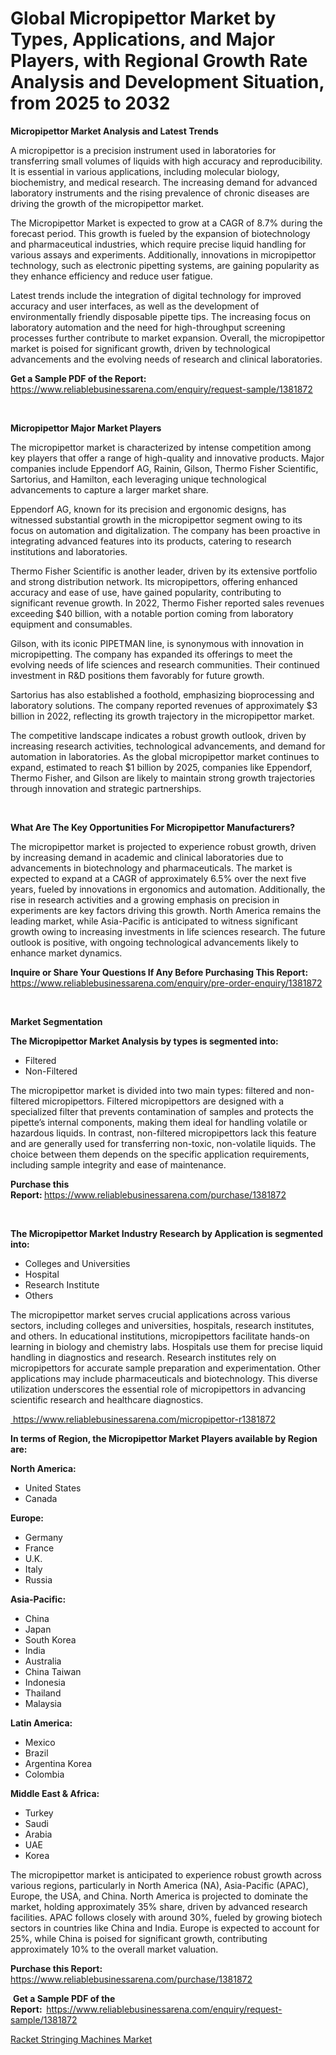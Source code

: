 <p><h1>Global Micropipettor Market by Types, Applications, and Major Players, with Regional Growth Rate Analysis and Development Situation, from 2025 to 2032</h1></p><p><strong>Micropipettor Market Analysis and Latest Trends</strong></p>
<p><p>A micropipettor is a precision instrument used in laboratories for transferring small volumes of liquids with high accuracy and reproducibility. It is essential in various applications, including molecular biology, biochemistry, and medical research. The increasing demand for advanced laboratory instruments and the rising prevalence of chronic diseases are driving the growth of the micropipettor market.</p><p>The Micropipettor Market is expected to grow at a CAGR of 8.7% during the forecast period. This growth is fueled by the expansion of biotechnology and pharmaceutical industries, which require precise liquid handling for various assays and experiments. Additionally, innovations in micropipettor technology, such as electronic pipetting systems, are gaining popularity as they enhance efficiency and reduce user fatigue.</p><p>Latest trends include the integration of digital technology for improved accuracy and user interfaces, as well as the development of environmentally friendly disposable pipette tips. The increasing focus on laboratory automation and the need for high-throughput screening processes further contribute to market expansion. Overall, the micropipettor market is poised for significant growth, driven by technological advancements and the evolving needs of research and clinical laboratories.</p></p>
<p><strong>Get a Sample PDF of the Report:&nbsp;</strong> <a href="https://www.reliablebusinessarena.com/enquiry/request-sample/1381872?utm_campaign=2031&utm_medium=2&utm_source=Github&utm_content=ia&utm_term=16022025&utm_id=micropipettor">https://www.reliablebusinessarena.com/enquiry/request-sample/1381872</a></p>
<p>&nbsp;</p>
<p><strong>Micropipettor Major Market Players</strong></p>
<p><p>The micropipettor market is characterized by intense competition among key players that offer a range of high-quality and innovative products. Major companies include Eppendorf AG, Rainin, Gilson, Thermo Fisher Scientific, Sartorius, and Hamilton, each leveraging unique technological advancements to capture a larger market share.</p><p>Eppendorf AG, known for its precision and ergonomic designs, has witnessed substantial growth in the micropipettor segment owing to its focus on automation and digitalization. The company has been proactive in integrating advanced features into its products, catering to research institutions and laboratories. </p><p>Thermo Fisher Scientific is another leader, driven by its extensive portfolio and strong distribution network. Its micropipettors, offering enhanced accuracy and ease of use, have gained popularity, contributing to significant revenue growth. In 2022, Thermo Fisher reported sales revenues exceeding $40 billion, with a notable portion coming from laboratory equipment and consumables.</p><p>Gilson, with its iconic PIPETMAN line, is synonymous with innovation in micropipetting. The company has expanded its offerings to meet the evolving needs of life sciences and research communities. Their continued investment in R&D positions them favorably for future growth.</p><p>Sartorius has also established a foothold, emphasizing bioprocessing and laboratory solutions. The company reported revenues of approximately $3 billion in 2022, reflecting its growth trajectory in the micropipettor market.</p><p>The competitive landscape indicates a robust growth outlook, driven by increasing research activities, technological advancements, and demand for automation in laboratories. As the global micropipettor market continues to expand, estimated to reach $1 billion by 2025, companies like Eppendorf, Thermo Fisher, and Gilson are likely to maintain strong growth trajectories through innovation and strategic partnerships.</p></p>
<p>&nbsp;</p>
<p><strong>What Are The Key Opportunities For Micropipettor Manufacturers?</strong></p>
<p><p>The micropipettor market is projected to experience robust growth, driven by increasing demand in academic and clinical laboratories due to advancements in biotechnology and pharmaceuticals. The market is expected to expand at a CAGR of approximately 6.5% over the next five years, fueled by innovations in ergonomics and automation. Additionally, the rise in research activities and a growing emphasis on precision in experiments are key factors driving this growth. North America remains the leading market, while Asia-Pacific is anticipated to witness significant growth owing to increasing investments in life sciences research. The future outlook is positive, with ongoing technological advancements likely to enhance market dynamics.</p></p>
<p><strong>Inquire or Share Your Questions If Any Before Purchasing This Report:</strong> <a href="https://www.reliablebusinessarena.com/enquiry/pre-order-enquiry/1381872?utm_campaign=2031&utm_medium=2&utm_source=Github&utm_content=ia&utm_term=16022025&utm_id=micropipettor">https://www.reliablebusinessarena.com/enquiry/pre-order-enquiry/1381872</a></p>
<p>&nbsp;</p>
<p><strong>Market Segmentation</strong></p>
<p><strong>The Micropipettor Market Analysis by types is segmented into:</strong></p>
<p><ul><li>Filtered</li><li>Non-Filtered</li></ul></p>
<p><p>The micropipettor market is divided into two main types: filtered and non-filtered micropipettors. Filtered micropipettors are designed with a specialized filter that prevents contamination of samples and protects the pipette’s internal components, making them ideal for handling volatile or hazardous liquids. In contrast, non-filtered micropipettors lack this feature and are generally used for transferring non-toxic, non-volatile liquids. The choice between them depends on the specific application requirements, including sample integrity and ease of maintenance.</p></p>
<p><strong>Purchase this Report:&nbsp;</strong><a href="https://www.reliablebusinessarena.com/purchase/1381872?utm_campaign=2031&utm_medium=2&utm_source=Github&utm_content=ia&utm_term=16022025&utm_id=micropipettor">https://www.reliablebusinessarena.com/purchase/1381872</a></p>
<p>&nbsp;</p>
<p><strong>The Micropipettor Market Industry Research by Application is segmented into:</strong></p>
<p><ul><li>Colleges and Universities</li><li>Hospital</li><li>Research Institute</li><li>Others</li></ul></p>
<p><p>The micropipettor market serves crucial applications across various sectors, including colleges and universities, hospitals, research institutes, and others. In educational institutions, micropipettors facilitate hands-on learning in biology and chemistry labs. Hospitals use them for precise liquid handling in diagnostics and research. Research institutes rely on micropipettors for accurate sample preparation and experimentation. Other applications may include pharmaceuticals and biotechnology. This diverse utilization underscores the essential role of micropipettors in advancing scientific research and healthcare diagnostics.</p></p>
<p><a href="https://www.reliablebusinessarena.com/micropipettor-r1381872?utm_campaign=2031&utm_medium=2&utm_source=Github&utm_content=ia&utm_term=16022025&utm_id=micropipettor">&nbsp;https://www.reliablebusinessarena.com/micropipettor-r1381872</a></p>
<p><strong>In terms of Region, the Micropipettor Market Players available by Region are:</strong></p>
<p>
    <p> <strong> North America: </strong>
        <ul>
            <li>United States</li>
            <li>Canada</li>
        </ul>
        </p> 
    <p> <strong> Europe: </strong>
        <ul>
            <li>Germany</li>
            <li>France</li>
            <li>U.K.</li>
            <li>Italy</li>
            <li>Russia</li>
        </ul>
        </p> 
    <p> <strong> Asia-Pacific: </strong>
        <ul>
            <li>China</li>
            <li>Japan</li>
            <li>South Korea</li>
            <li>India</li>
            <li>Australia</li>
            <li>China Taiwan</li>
            <li>Indonesia</li>
            <li>Thailand</li>
            <li>Malaysia</li>
        </ul>
        </p> 
    <p> <strong> Latin America: </strong>
        <ul>
            <li>Mexico</li>
            <li>Brazil</li>
            <li>Argentina Korea</li>
            <li>Colombia</li>
        </ul>
        </p> 
    <p> <strong> Middle East & Africa: </strong>
        <ul>
            <li>Turkey</li>
            <li>Saudi</li>
            <li>Arabia</li>
            <li>UAE</li>
            <li>Korea</li>
        </ul>
    </p>
    </p>
<p><p>The micropipettor market is anticipated to experience robust growth across various regions, particularly in North America (NA), Asia-Pacific (APAC), Europe, the USA, and China. North America is projected to dominate the market, holding approximately 35% share, driven by advanced research facilities. APAC follows closely with around 30%, fueled by growing biotech sectors in countries like China and India. Europe is expected to account for 25%, while China is poised for significant growth, contributing approximately 10% to the overall market valuation.</p></p>
<p><strong>Purchase this Report: </strong><a href="https://www.reliablebusinessarena.com/purchase/1381872?utm_campaign=2031&utm_medium=2&utm_source=Github&utm_content=ia&utm_term=16022025&utm_id=micropipettor">https://www.reliablebusinessarena.com/purchase/1381872</a></p>
<p>&nbsp;<strong>Get a Sample PDF of the Report:&nbsp;&nbsp;</strong><a href="https://www.reliablebusinessarena.com/enquiry/request-sample/1381872?utm_campaign=2031&utm_medium=2&utm_source=Github&utm_content=ia&utm_term=16022025&utm_id=micropipettor">https://www.reliablebusinessarena.com/enquiry/request-sample/1381872</a></p>
<p><strong></strong></p>
<p><p><a href="https://github.com/wileonie19657/Market-Research-Report-List-1/blob/main/racket-stringing-machines-market.md?utm_campaign=2031&utm_medium=2&utm_source=Github&utm_content=ia&utm_term=16022025&utm_id=micropipettor">Racket Stringing Machines Market</a></p></p>